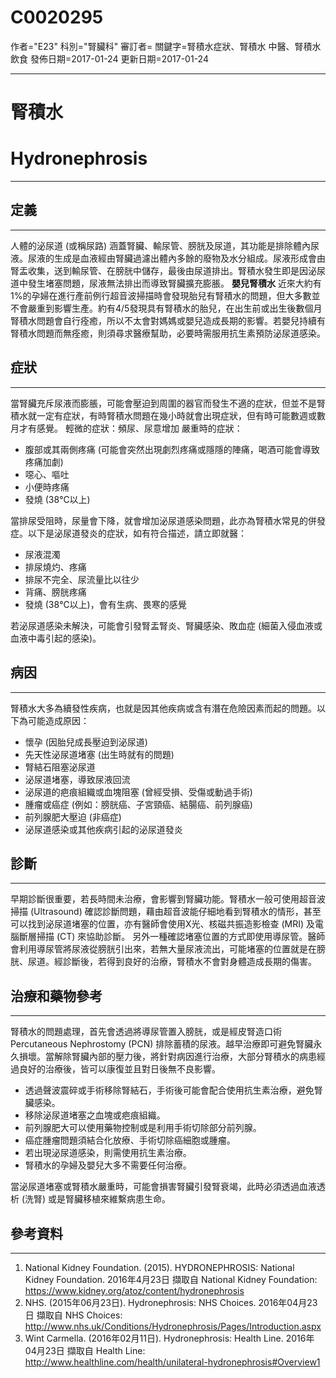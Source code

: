 # C0020295
作者="E23"
科別="腎臟科"
審訂者=
關鍵字=腎積水症狀、腎積水 中醫、腎積水飲食
發佈日期=2017-01-24
更新日期=2017-01-24

----------
# 腎積水
# Hydronephrosis
----------
## 定義
----------

人體的泌尿道 (或稱尿路) 涵蓋腎臟、輸尿管、膀胱及尿道，其功能是排除體內尿液。尿液的生成是血液經由腎臟過濾出體內多餘的廢物及水分組成。尿液形成會由腎盂收集，送到輸尿管、在膀胱中儲存，最後由尿道排出。腎積水發生即是因泌尿道中發生堵塞問題，尿液無法排出而導致腎臟擴充膨脹。
**嬰兒腎積水**
近來大約有1%的孕婦在進行產前例行超音波掃描時會發現胎兒有腎積水的問題，但大多數並不會嚴重到影響生產。約有4/5發現具有腎積水的胎兒，在出生前或出生後數個月腎積水問題會自行痊癒，所以不太會對媽媽或嬰兒造成長期的影響。若嬰兒持續有腎積水問題而無痊癒，則須尋求醫療幫助，必要時需服用抗生素預防泌尿道感染。

## 症狀
----------

當腎臟充斥尿液而膨脹，可能會壓迫到周圍的器官而發生不適的症狀，但並不是腎積水就一定有症狀，有時腎積水問題在幾小時就會出現症狀，但有時可能數週或數月才有感覺。
輕微的症狀：頻尿、尿意增加
嚴重時的症狀：

- 腹部或其兩側疼痛 (可能會突然出現劇烈疼痛或隱隱的陣痛，喝酒可能會導致疼痛加劇) 
- 噁心、嘔吐
- 小便時疼痛
- 發燒 (38℃以上) 

當排尿受阻時，尿量會下降，就會增加泌尿道感染問題，此亦為腎積水常見的併發症。以下是泌尿道發炎的症狀，如有符合描述，請立即就醫：

- 尿液混濁
- 排尿燒灼、疼痛
- 排尿不完全、尿流量比以往少
- 背痛、膀胱疼痛
- 發燒 (38℃以上)，會有生病、畏寒的感覺

若泌尿道感染未解決，可能會引發腎盂腎炎、腎臟感染、敗血症 (細菌入侵血液或血液中毒引起的感染)。

## 病因
----------

腎積水大多為續發性疾病，也就是因其他疾病或含有潛在危險因素而起的問題。以下為可能造成原因：

- 懷孕 (因胎兒成長壓迫到泌尿道) 
- 先天性泌尿道堵塞 (出生時就有的問題)
- 腎結石阻塞泌尿道
- 泌尿道堵塞，導致尿液回流
- 泌尿道的疤痕組織或血塊阻塞 (曾經受損、受傷或動過手術) 
- 腫瘤或癌症 (例如：膀胱癌、子宮頸癌、結腸癌、前列腺癌) 
- 前列腺肥大壓迫 (非癌症) 
- 泌尿道感染或其他疾病引起的泌尿道發炎
## 診斷
----------

早期診斷很重要，若長時間未治療，會影響到腎臟功能。腎積水一般可使用超音波掃描 (Ultrasound) 確認診斷問題，藉由超音波能仔細地看到腎積水的情形，甚至可以找到泌尿道堵塞的位置，亦有醫師會使用X光、核磁共振造影檢查 (MRI) 及電腦斷層掃描 (CT) 來協助診斷。
另外一種確認堵塞位置的方式即使用導尿管。醫師會利用導尿管將尿液從膀胱引出來，若無大量尿液流出，可能堵塞的位置就是在膀胱、尿道。經診斷後，若得到良好的治療，腎積水不會對身體造成長期的傷害。

## 治療和藥物參考
----------

腎積水的問題處理，首先會透過將導尿管置入膀胱，或是經皮腎造口術 Percutaneous Nephrostomy  (PCN) 排除蓄積的尿液。越早治療即可避免腎臟永久損壞。當解除腎臟內部的壓力後，將針對病因進行治療，大部分腎積水的病患經過良好的治療後，皆可以康復並且對日後無不良影響。

- 透過聲波震碎或手術移除腎結石，手術後可能會配合使用抗生素治療，避免腎臟感染。
- 移除泌尿道堵塞之血塊或疤痕組織。
- 前列腺肥大可以使用藥物控制或是利用手術切除部分前列腺。
- 癌症腫瘤問題須結合化放療、手術切除癌細胞或腫瘤。
- 若出現泌尿道感染，則需使用抗生素治療。
- 腎積水的孕婦及嬰兒大多不需要任何治療。

當泌尿道堵塞或腎積水嚴重時，可能會損害腎臟引發腎衰竭，此時必須透過血液透析 (洗腎) 或是腎臟移植來維繫病患生命。 

## 參考資料
----------
1. National Kidney Foundation. (2015). HYDRONEPHROSIS: National Kidney Foundation. 2016年4月23日 擷取自 National Kidney Foundation: https://www.kidney.org/atoz/content/hydronephrosis
2. NHS. (2015年06月23日). Hydronephrosis: NHS Choices. 2016年04月23日 擷取自 NHS Choices: 
  http://www.nhs.uk/Conditions/Hydronephrosis/Pages/Introduction.aspx
3. Wint Carmella. (2016年02月11日). Hydronephrosis: Health Line. 2016年04月23日 擷取自 Health Line: 
  http://www.healthline.com/health/unilateral-hydronephrosis#Overview1

